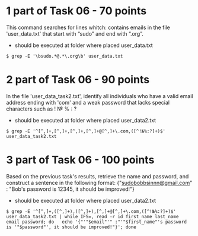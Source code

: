 # 1 part of Task 06  - 70 points

This command searches for lines whitch: 
contains emails in the file 'user_data.txt' that start with “sudo” and end with “.org”.    
- should be executed at folder where placed user_data.txt

```
$ grep -E '\bsudo.*@.*\.org\b' user_data.txt
```

# 2 part of Task 06 - 90 points
In the file 'user_data_task2.txt', identify all individuals who have a valid email address ending with 'com' and a weak password that lacks special characters such as ! № % : ?
- should be executed at folder where placed user_data2.txt

```
$ grep -E '^[^,]+,[^,]+,[^,]+,[^,]+@[^,]+\.com,([^!№%:?]+)$' user_data_task2.txt
```

# 3 part of Task 06 - 100 points
Based on the previous task's results, retrieve the name and password, and construct a sentence in the following format:
{"sudobobbsinnn@gmail.com" : "Bob's password is 12345, it should be improved!"}
- should be executed at folder where placed user_data2.txt

```
$ grep -E '^[^,]+,([^,]+),([^,]+),[^,]+@[^,]+\.com,([^!№%:?]+)$' user_data_task2.txt | while IFS=, read -r id first_name last_name email password; do   echo '{"'"$email"'" :"'"$first_name"'s password is '"$password"', it should be improved!"}'; done 
```